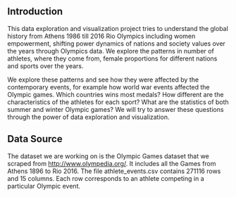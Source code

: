 ## Introduction

This data exploration and visualization project tries to understand the global history from Athens 1986 till 2016 Rio Olympics including women empowerment, shifting power dynamics of nations and society values over the years through Olympics data. We explore the patterns in number of athletes, where they come from, female proportions for different nations and sports over the years. 

We explore these patterns and see how they were affected by the contemporary events, for example how world war events affected the Olympic games. Which countries wins most medals? How different are the characteristics of the athletes for each sport? What are the statistics of both summer and winter Olympic games? We will try to answer these questions through the power of data exploration and visualization.

## Data Source
The dataset we are working on is the Olympic Games dataset that we scraped from http://www.olympedia.org/. It includes all the Games from Athens 1896 to Rio 2016. The file athlete_events.csv contains 271116 rows and 15 columns. Each row corresponds to an athlete competing in a particular Olympic event.
